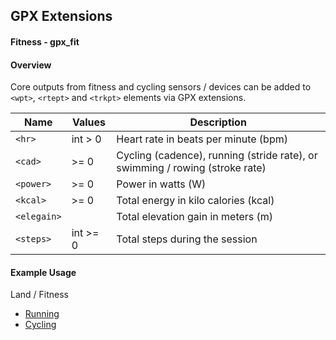 ## GPX Extensions

#### Fitness - gpx_fit

#### Overview

Core outputs from fitness and cycling sensors / devices can be added to `<wpt>`, `<rtept>` and `<trkpt>` elements via GPX extensions.

| Name        | Values   | Description                                                  |
| ----------- | -------- | ------------------------------------------------------------ |
| `<hr>`      | int > 0  | Heart rate in beats per minute (bpm)                         |
| `<cad>`     | >= 0     | Cycling (cadence), running (stride rate), or swimming / rowing (stroke rate) |
| `<power>`   | >= 0     | Power in watts (W)                                           |
| `<kcal>`    | >= 0     | Total energy in kilo calories (kcal)                         |
| `<elegain>` |          | Total elevation gain in meters (m)                           |
| `<steps>`   | int >= 0 | Total steps during the session                               |



#### Example Usage

Land / Fitness

- [Running](../examples/fit/running.md)
- [Cycling](../examples/fit/cycling.md)

